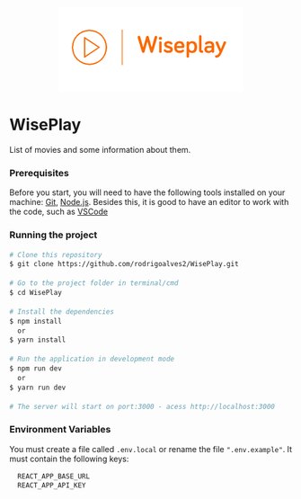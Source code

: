 <p align="center">
  <img
  alt="WisePlay logo"
  src="src/assets/images/logo-removebg.png"/>
</p>

# WisePlay

<p>List of movies and some information about them.</p>

### Prerequisites

Before you start, you will need to have the following tools installed on your machine:
[Git](https://git-scm.com), [Node.js](https://nodejs.org/en/). Besides this, it is good to have an editor to work with the code, such as [VSCode](https://code.visualstudio.com/)

### Running the project

```bash
# Clone this repository
$ git clone https://github.com/rodrigoalves2/WisePlay.git

# Go to the project folder in terminal/cmd
$ cd WisePlay

# Install the dependencies
$ npm install
  or
$ yarn install

# Run the application in development mode
$ npm run dev
  or
$ yarn run dev

# The server will start on port:3000 - acess http://localhost:3000
```

### Environment Variables

You must create a file called `.env.local` or rename the file `".env.example"`. It must contain the following keys:

```
  REACT_APP_BASE_URL
  REACT_APP_API_KEY
```
